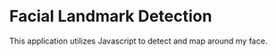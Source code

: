 # Facial Landmark Detection

This application utilizes Javascript to detect and map around my face. 
